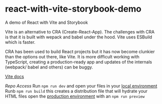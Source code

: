# react-with-vite-storybook-demo
A demo of React with Vite and Storybook

Vite is an alternative to CRA (Create-React-App). The challenges with CRA is that it is built with wepack and babel under the hood. Vite uses ESBuild which is faster.

CRA has been used to build React projects but it has now become clunkier than the options out there, like Vite. It is more difficult working with TypeScript, creating a production-ready app and updates of the internals (webpack/ babel and others) can be buggy.

[Vite docs](https://vitejs.dev/guide/)

_Repo Access_ 
Run `npm run dev` and open your files in  your [local environment](http://localhost:5173/)
Runb `npm run build` this creates a distribution file that will hydrate your HTML files open the [production environment](http://localhost:4173/) with an `npm run preview`
